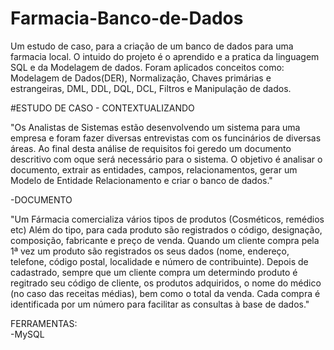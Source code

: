 # Farmacia-Banco-de-Dados
 Um estudo de caso, para a criação de um banco de dados para uma farmacia local.
 O intuido do projeto é o aprendido e a pratica da linguagem SQL e da Modelagem de dados. Foram aplicados conceitos como: Modelagem de Dados(DER), Normalização, Chaves primárias e estrangeiras, DML, DDL, DQL, DCL, Filtros e Manipulação de dados.

 #ESTUDO DE CASO - CONTEXTUALIZANDO

 "Os Analistas de Sistemas estão desenvolvendo um sistema para uma empresa e foram fazer diversas entrevistas com os funcinários de diversas áreas. Ao final desta análise de requisitos foi  geredo um documento descritivo com oque será necessário para o sistema.
 O objetivo é analisar o documento, extrair as entidades, campos, relacionamentos, gerar um Modelo de Entidade Relacionamento e criar o banco de dados."
 <br> 
 
   -DOCUMENTO<br>
   
   "Um Fármacia comercializa vários tipos de produtos (Cosméticos, remédios etc) Além do tipo, para cada produto são registrados o código, designação, composição, fabricante e preço de venda. Quando um cliente compra pela 1ª vez um produto são registrados os seus dados (nome, endereço, telefone, código postal, localidade e número de contribuinte). Depois de cadastrado, sempre que um cliente compra um determindo produto é regitrado seu código de cliente, os produtos adquiridos, o nome do médico (no caso das receitas médias), bem como o total da venda. Cada compra é identificada por um número para facilitar as consultas à base de dados."


FERRAMENTAS:<br>
  -MySQL
   

 
